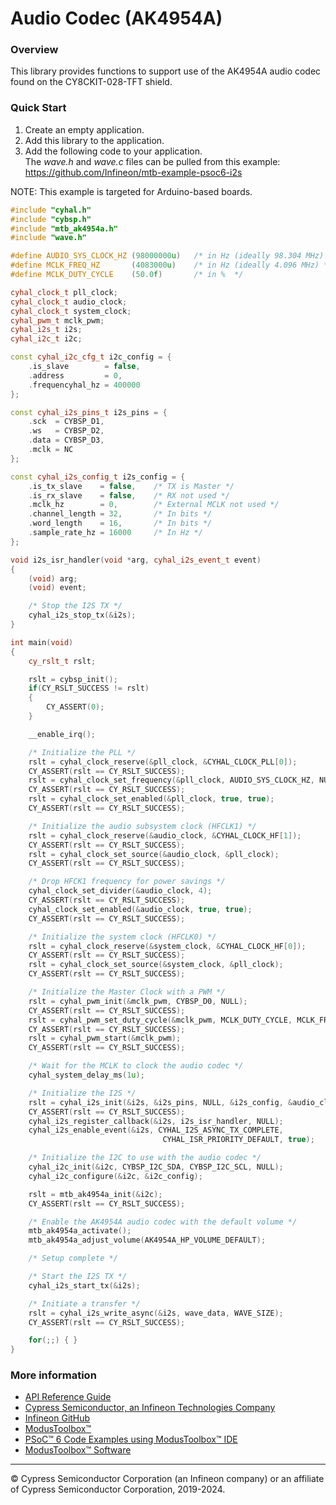 # Audio Codec (AK4954A)

### Overview

This library provides functions to support use of the AK4954A audio codec found on the CY8CKIT-028-TFT shield.

### Quick Start
1. Create an empty application.
2. Add this library to the application.
3. Add the following code to your application. <br/>
The _wave.h_ and _wave.c_ files can be pulled from this example: <br/>
https://github.com/Infineon/mtb-example-psoc6-i2s

NOTE: This example is targeted for Arduino-based boards.

```cpp
#include "cyhal.h"
#include "cybsp.h"
#include "mtb_ak4954a.h"
#include "wave.h"

#define AUDIO_SYS_CLOCK_HZ (98000000u)   /* in Hz (ideally 98.304 MHz) */
#define MCLK_FREQ_HZ       (4083000u)    /* in Hz (ideally 4.096 MHz) */
#define MCLK_DUTY_CYCLE    (50.0f)       /* in %  */

cyhal_clock_t pll_clock;
cyhal_clock_t audio_clock;
cyhal_clock_t system_clock;
cyhal_pwm_t mclk_pwm;
cyhal_i2s_t i2s;
cyhal_i2c_t i2c;

const cyhal_i2c_cfg_t i2c_config = {
    .is_slave        = false,
    .address         = 0,
    .frequencyhal_hz = 400000
};

const cyhal_i2s_pins_t i2s_pins = {
    .sck  = CYBSP_D1,
    .ws   = CYBSP_D2,
    .data = CYBSP_D3,
    .mclk = NC
};

const cyhal_i2s_config_t i2s_config = {
    .is_tx_slave    = false,    /* TX is Master */
    .is_rx_slave    = false,    /* RX not used */
    .mclk_hz        = 0,        /* External MCLK not used */
    .channel_length = 32,       /* In bits */
    .word_length    = 16,       /* In bits */
    .sample_rate_hz = 16000     /* In Hz */
};

void i2s_isr_handler(void *arg, cyhal_i2s_event_t event)
{
    (void) arg;
    (void) event;

    /* Stop the I2S TX */
    cyhal_i2s_stop_tx(&i2s);
}

int main(void)
{
    cy_rslt_t rslt;

    rslt = cybsp_init();
    if(CY_RSLT_SUCCESS != rslt)
    {
        CY_ASSERT(0);
    }

    __enable_irq();

    /* Initialize the PLL */
    rslt = cyhal_clock_reserve(&pll_clock, &CYHAL_CLOCK_PLL[0]);
    CY_ASSERT(rslt == CY_RSLT_SUCCESS);
    rslt = cyhal_clock_set_frequency(&pll_clock, AUDIO_SYS_CLOCK_HZ, NULL);
    CY_ASSERT(rslt == CY_RSLT_SUCCESS);
    rslt = cyhal_clock_set_enabled(&pll_clock, true, true);
    CY_ASSERT(rslt == CY_RSLT_SUCCESS);

    /* Initialize the audio subsystem clock (HFCLK1) */
    rslt = cyhal_clock_reserve(&audio_clock, &CYHAL_CLOCK_HF[1]);
    CY_ASSERT(rslt == CY_RSLT_SUCCESS);
    rslt = cyhal_clock_set_source(&audio_clock, &pll_clock);
    CY_ASSERT(rslt == CY_RSLT_SUCCESS);

    /* Drop HFCK1 frequency for power savings */
    cyhal_clock_set_divider(&audio_clock, 4);
    CY_ASSERT(rslt == CY_RSLT_SUCCESS);
    cyhal_clock_set_enabled(&audio_clock, true, true);
    CY_ASSERT(rslt == CY_RSLT_SUCCESS);

    /* Initialize the system clock (HFCLK0) */
    rslt = cyhal_clock_reserve(&system_clock, &CYHAL_CLOCK_HF[0]);
    CY_ASSERT(rslt == CY_RSLT_SUCCESS);
    rslt = cyhal_clock_set_source(&system_clock, &pll_clock);
    CY_ASSERT(rslt == CY_RSLT_SUCCESS);

    /* Initialize the Master Clock with a PWM */
    rslt = cyhal_pwm_init(&mclk_pwm, CYBSP_D0, NULL);
    CY_ASSERT(rslt == CY_RSLT_SUCCESS);
    rslt = cyhal_pwm_set_duty_cycle(&mclk_pwm, MCLK_DUTY_CYCLE, MCLK_FREQ_HZ);
    CY_ASSERT(rslt == CY_RSLT_SUCCESS);
    rslt = cyhal_pwm_start(&mclk_pwm);
    CY_ASSERT(rslt == CY_RSLT_SUCCESS);

    /* Wait for the MCLK to clock the audio codec */
    cyhal_system_delay_ms(1u);

    /* Initialize the I2S */
    rslt = cyhal_i2s_init(&i2s, &i2s_pins, NULL, &i2s_config, &audio_clock);
    CY_ASSERT(rslt == CY_RSLT_SUCCESS);
    cyhal_i2s_register_callback(&i2s, i2s_isr_handler, NULL);
    cyhal_i2s_enable_event(&i2s, CYHAL_I2S_ASYNC_TX_COMPLETE,
                                  CYHAL_ISR_PRIORITY_DEFAULT, true);

    /* Initialize the I2C to use with the audio codec */
    cyhal_i2c_init(&i2c, CYBSP_I2C_SDA, CYBSP_I2C_SCL, NULL);
    cyhal_i2c_configure(&i2c, &i2c_config);

    rslt = mtb_ak4954a_init(&i2c);
    CY_ASSERT(rslt == CY_RSLT_SUCCESS);

    /* Enable the AK4954A audio codec with the default volume */
    mtb_ak4954a_activate();
    mtb_ak4954a_adjust_volume(AK4954A_HP_VOLUME_DEFAULT);

    /* Setup complete */

    /* Start the I2S TX */
    cyhal_i2s_start_tx(&i2s);

    /* Initiate a transfer */
    rslt = cyhal_i2s_write_async(&i2s, wave_data, WAVE_SIZE);
    CY_ASSERT(rslt == CY_RSLT_SUCCESS);

    for(;;) { }
}
```


### More information

* [API Reference Guide](https://infineon.github.io/audio-codec-ak4954a/html/index.html)
* [Cypress Semiconductor, an Infineon Technologies Company](http://www.cypress.com)
* [Infineon GitHub](https://github.com/Infineon)
* [ModusToolbox™](https://www.infineon.com/modustoolbox)
* [PSoC™ 6 Code Examples using ModusToolbox™ IDE](https://github.com/Infineon/Code-Examples-for-ModusToolbox™-Software)
* [ModusToolbox™ Software](https://github.com/Infineon/modustoolbox-software)

---
© Cypress Semiconductor Corporation (an Infineon company) or an affiliate of Cypress Semiconductor Corporation, 2019-2024.
